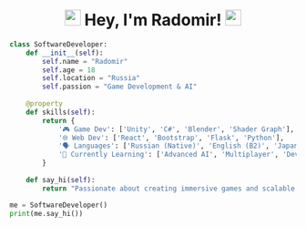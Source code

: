 <h1 align="center">
  <img src="https://media.giphy.com/media/hvRJCLFzcasrR4ia7z/giphy.gif" width="28">
  Hey, I'm Radomir! 
  <img src="https://media.giphy.com/media/hvRJCLFzcasrR4ia7z/giphy.gif" width="28">
</h1>

```python
class SoftwareDeveloper:
    def __init__(self):
        self.name = "Radomir"
        self.age = 18
        self.location = "Russia"
        self.passion = "Game Development & AI"
        
    @property
    def skills(self):
        return {
            '🎮 Game Dev': ['Unity', 'C#', 'Blender', 'Shader Graph'],
            '🌐 Web Dev': ['React', 'Bootstrap', 'Flask', 'Python'],
            '🗣️ Languages': ['Russian (Native)', 'English (B2)', 'Japanese (N5)'],
            '🚀 Currently Learning': ['Advanced AI', 'Multiplayer', 'DevOps']
        }
    
    def say_hi(self):
        return "Passionate about creating immersive games and scalable systems!"

me = SoftwareDeveloper()
print(me.say_hi())
